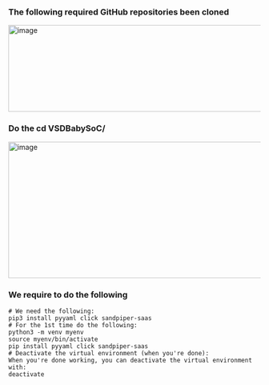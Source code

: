

### The following required GitHub repositories been cloned
<img width="808" height="173" alt="image" src="https://github.com/user-attachments/assets/e5f4890e-f7fd-4cfb-8030-a3a99735c2e8" />  

### Do the cd VSDBabySoC/
<img width="808" height="272" alt="image" src="https://github.com/user-attachments/assets/ad99ee32-92c6-4f3f-88a0-dd17263fdd5f" />  

### We require to do the following

```
# We need the following:
pip3 install pyyaml click sandpiper-saas
# For the 1st time do the following:
python3 -m venv myenv
source myenv/bin/activate
pip install pyyaml click sandpiper-saas
# Deactivate the virtual environment (when you're done):
When you're done working, you can deactivate the virtual environment with:
deactivate
```

